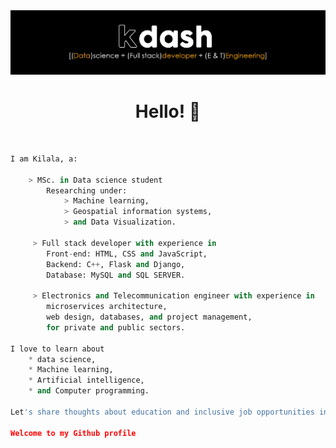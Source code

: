 <div align="center">
    <img src ="https://github.com/kdaxh/My-Portfolio/blob/a2042466d323f80ef8d1cef54cd07fec49a0e681/kd-v4.png" />
    
</div>

<h1 align='center'> Hello! 👋</h1> 

<br>

```python
I am Kilala, a:

    > MSc. in Data science student 
        Researching under: 
            > Machine learning, 
            > Geospatial information systems, 
            > and Data Visualization.
          
     > Full stack developer with experience in
        Front-end: HTML, CSS and JavaScript,
        Backend: C++, Flask and Django,
        Database: MySQL and SQL SERVER.
        
     > Electronics and Telecommunication engineer with experience in 
        microservices architecture, 
        web design, databases, and project management, 
        for private and public sectors.

I love to learn about 
    * data science, 
    * Machine learning, 
    * Artificial intelligence,
    * and Computer programming. 

Let's share thoughts about education and inclusive job opportunities in tech!

Welcome to my Github profile
